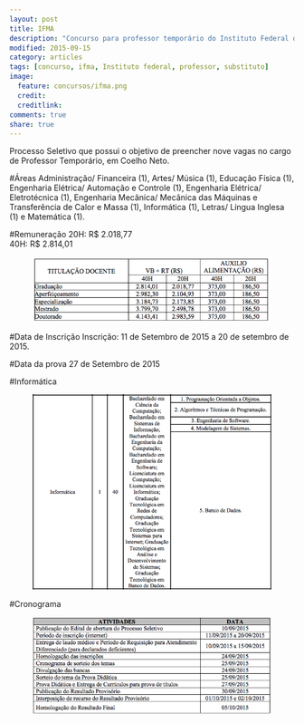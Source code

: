 ```yaml
---
layout: post
title: IFMA
description: "Concurso para professor temporário do Instituto Federal de Educação, Ciência e Tecnologia do Maranhão"
modified: 2015-09-15
category: articles
tags: [concurso, ifma, Instituto federal, professor, substituto]
image:
  feature: concursos/ifma.png
  credit: 
  creditlink: 
comments: true
share: true
---
```


<p>Processo Seletivo que possui o objetivo de preencher nove vagas no cargo de Professor Temporário, em Coelho Neto.</p>

#Áreas
Administração/ Financeira (1), Artes/ Música (1), Educação Física (1), Engenharia Elétrica/ Automação e Controle (1), Engenharia Elétrica/ Eletrotécnica (1), Engenharia Mecânica/ Mecânica das Máquinas e Transferência de Calor e Massa (1), Informática (1), Letras/ Língua Inglesa (1) e Matemática (1).<br> 

#Remuneração
20H: R$ 2.018,77<br>
40H: R$ 2.814,01<br>
<figure>
	<img src="/images/concursos/ifma-remuneracao.png">
</figure>

#Data de Inscrição
Inscrição: 11 de Setembro de 2015 a 20 de setembro de 2015.


#Data da prova
27 de Setembro de 2015

#Informática
<figure>
	<img src="/images/concursos/ifma-informatica.png">
</figure>

#Cronograma
<figure>
	<img src="/images/concursos/ifma-calendario.png">
</figure>
